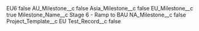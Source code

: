 <?xml version="1.0" encoding="UTF-8"?>
<CustomMetadata xmlns="http://soap.sforce.com/2006/04/metadata" xmlns:xsi="http://www.w3.org/2001/XMLSchema-instance" xmlns:xsd="http://www.w3.org/2001/XMLSchema">
    <label>EU6</label>
    <protected>false</protected>
    <values>
        <field>AU_Milestone__c</field>
        <value xsi:type="xsd:boolean">false</value>
    </values>
    <values>
        <field>Asia_Milestone__c</field>
        <value xsi:type="xsd:boolean">false</value>
    </values>
    <values>
        <field>EU_Milestone__c</field>
        <value xsi:type="xsd:boolean">true</value>
    </values>
    <values>
        <field>Milestone_Name__c</field>
        <value xsi:type="xsd:string">Stage 6 - Ramp to BAU</value>
    </values>
    <values>
        <field>NA_Milestone__c</field>
        <value xsi:type="xsd:boolean">false</value>
    </values>
    <values>
        <field>Project_Template__c</field>
        <value xsi:type="xsd:string">EU</value>
    </values>
    <values>
        <field>Test_Record__c</field>
        <value xsi:type="xsd:boolean">false</value>
    </values>
</CustomMetadata>
